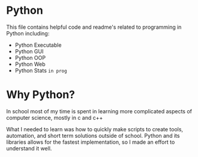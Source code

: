 # Python #
 This file contains helpful code and readme's related to programming in Python including:
+ Python Executable 
+ Python GUI
+ Python OOP
+ Python Web
+ Python Stats `in prog`

# Why Python? #

In school most of my time is spent in learning more complicated aspects of computer science, mostly in c and c++

What I needed to learn was how to quickly make scripts to create tools, automation, and short term solutions outside of school. Python and its libraries allows for the fastest implementation, so I made an effort to understand it well.
